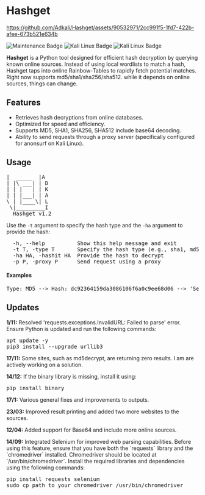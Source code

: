 # Hashget

https://github.com/Adkali/Hashget/assets/90532971/2cc991f5-1fd7-422b-afee-673b521e634b

![Maintenance Badge](https://img.shields.io/maintenance/yes/2024)
![Kali Linux Badge](https://img.shields.io/badge/Developed%20on-Kali%20Linux-blueviolet)
![Kali Linux Badge](https://img.shields.io/badge/Tested%20On-LINUX-Linux)

**Hashget** is a Python tool designed for efficient hash decryption by querying known online sources. Instead of using local wordlists to match a hash, Hashget taps into online Rainbow-Tables to rapidly fetch potential matches. Right now supports md5/sha1/sha256/sha512. while it depends on online sources, things can change.

## Features

- Retrieves hash decryptions from online databases.
- Optimized for speed and efficiency.
- Supports MD5, SHA1, SHA256, SHA512 include base64 decoding.
- Ability to send requests through a proxy server (specifically configured for anonsurf on Kali Linux).
  
## Usage
<pre>
|  _____  |A
| |\ ___| | D
| | |   | | K
| | |___| | A
\ | |____\| L
 \|_________I 
  Hashget v1.2
</pre>


Use the `-t` argument to specify the hash type and the `-ha` argument to provide the hash:
<pre>
  -h, --help          Show this help message and exit
  -t T, -type T       Specify the hash type (e.g., sha1, md5, sha256, etc.)
  -ha HA, -hashit HA  Provide the hash to decrypt
  -p P, -proxy P      Send request using a proxy
</pre>

#### Examples ####
<pre>
Type: MD5 --> Hash: dc92364159da3086106f6a0c9ee68d06 --> 'SecurePassword123'
</pre>

<h2>Updates</h2>

<p><strong>1/11:</strong> Resolved 'requests.exceptions.InvalidURL: Failed to parse' error. Ensure Python is updated and run the following commands:</p>
<pre>
apt update -y
pip3 install --upgrade urllib3
</pre>

<p><strong>17/11:</strong> Some sites, such as md5decrypt, are returning zero results. I am are actively working on a solution.</p>

<p><strong>14/12:</strong> If the binary library is missing, install it using:</p>
<pre>
pip install binary
</pre>

<p><strong>17/1:</strong> Various general fixes and improvements to outputs.</p>

<p><strong>23/03:</strong> Improved result printing and added two more websites to the sources.</p>

<p><strong>12/04:</strong> Added support for Base64 and include more online sources.</p>

<p><strong>14/09:</strong> Integrated Selenium for improved web parsing capabilities. Before using this feature, ensure that you have both the `requests` library and the `chromedriver` installed. Chromedriver should be located at `/usr/bin/chromedriver`. Install the required libraries and dependencies using the following commands:</p>
<pre>
pip install requests selenium
sudo cp path_to_your_chromedriver /usr/bin/chromedriver
</pre>
